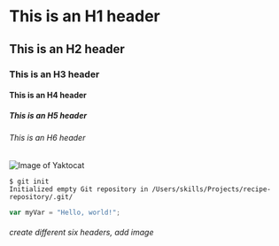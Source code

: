 # This is an H1 header

## This is an H2 header

### This is an H3 header

#### This is an H4 header

##### This is an H5 header

###### This is an H6 header

![Image of Yaktocat](https://octodex.github.com/images/yaktocat.png)

```
$ git init
Initialized empty Git repository in /Users/skills/Projects/recipe-repository/.git/
```

``` javascript
var myVar = "Hello, world!";
```

###### create different six headers, add image
